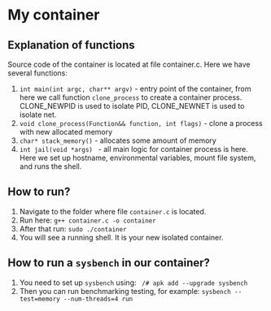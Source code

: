 # My container

## Explanation of functions

Source code of the container is located at file container.c. Here we have several functions:
1) `int main(int argc, char** argv)` - entry point of the container, from here we call function `clone_process` to create a container process. CLONE_NEWPID is used to isolate PID, CLONE_NEWNET is used to isolate net.
2) `void clone_process(Function&& function, int flags)` - clone a process with new allocated memory
3) `char* stack_memory()` - allocates some amount of memory
4) `int jail(void *args) ` - all main logic for container process is here. Here we set up hostname, environmental variables, mount file system, and runs the shell.


## How to run?

1) Navigate to the folder where file `container.c` is located.
2) Run here: `g++ container.c -o container`
3) After that run: `sudo ./container`
4) You will see a running shell. It is your new isolated container.


## How to run a `sysbench` in our container?

1) You need to set up `sysbench` using: ` /# apk add --upgrade sysbench`
2) Then you can run benchmarking testing, for example: `sysbench --test=memory --num-threads=4 run`